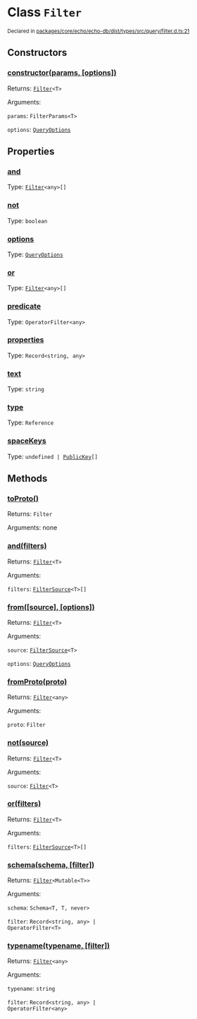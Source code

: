 # Class `Filter`
<sub>Declared in [packages/core/echo/echo-db/dist/types/src/query/filter.d.ts:21]()</sub>




## Constructors
### [constructor(params, \[options\])]()




Returns: <code>[Filter](/api/@dxos/client/classes/Filter)&lt;T&gt;</code>

Arguments: 

`params`: <code>FilterParams&lt;T&gt;</code>

`options`: <code>[QueryOptions](/api/@dxos/client/interfaces/QueryOptions)</code>



## Properties
### [and]()
Type: <code>[Filter](/api/@dxos/client/classes/Filter)&lt;any&gt;[]</code>



### [not]()
Type: <code>boolean</code>



### [options]()
Type: <code>[QueryOptions](/api/@dxos/client/interfaces/QueryOptions)</code>



### [or]()
Type: <code>[Filter](/api/@dxos/client/classes/Filter)&lt;any&gt;[]</code>



### [predicate]()
Type: <code>OperatorFilter&lt;any&gt;</code>



### [properties]()
Type: <code>Record&lt;string, any&gt;</code>



### [text]()
Type: <code>string</code>



### [type]()
Type: <code>Reference</code>



### [spaceKeys]()
Type: <code>undefined | [PublicKey](/api/@dxos/react-client/classes/PublicKey)[]</code>




## Methods
### [toProto()]()




Returns: <code>Filter</code>

Arguments: none




### [and(filters)]()




Returns: <code>[Filter](/api/@dxos/client/classes/Filter)&lt;T&gt;</code>

Arguments: 

`filters`: <code>[FilterSource](/api/@dxos/client/types/FilterSource)&lt;T&gt;[]</code>


### [from(\[source\], \[options\])]()




Returns: <code>[Filter](/api/@dxos/client/classes/Filter)&lt;T&gt;</code>

Arguments: 

`source`: <code>[FilterSource](/api/@dxos/client/types/FilterSource)&lt;T&gt;</code>

`options`: <code>[QueryOptions](/api/@dxos/client/interfaces/QueryOptions)</code>


### [fromProto(proto)]()




Returns: <code>[Filter](/api/@dxos/client/classes/Filter)&lt;any&gt;</code>

Arguments: 

`proto`: <code>Filter</code>


### [not(source)]()




Returns: <code>[Filter](/api/@dxos/client/classes/Filter)&lt;T&gt;</code>

Arguments: 

`source`: <code>[Filter](/api/@dxos/client/classes/Filter)&lt;T&gt;</code>


### [or(filters)]()




Returns: <code>[Filter](/api/@dxos/client/classes/Filter)&lt;T&gt;</code>

Arguments: 

`filters`: <code>[FilterSource](/api/@dxos/client/types/FilterSource)&lt;T&gt;[]</code>


### [schema(schema, \[filter\])]()




Returns: <code>[Filter](/api/@dxos/client/classes/Filter)&lt;Mutable&lt;T&gt;&gt;</code>

Arguments: 

`schema`: <code>Schema&lt;T, T, never&gt;</code>

`filter`: <code>Record&lt;string, any&gt; | OperatorFilter&lt;T&gt;</code>


### [typename(typename, \[filter\])]()




Returns: <code>[Filter](/api/@dxos/client/classes/Filter)&lt;any&gt;</code>

Arguments: 

`typename`: <code>string</code>

`filter`: <code>Record&lt;string, any&gt; | OperatorFilter&lt;any&gt;</code>


